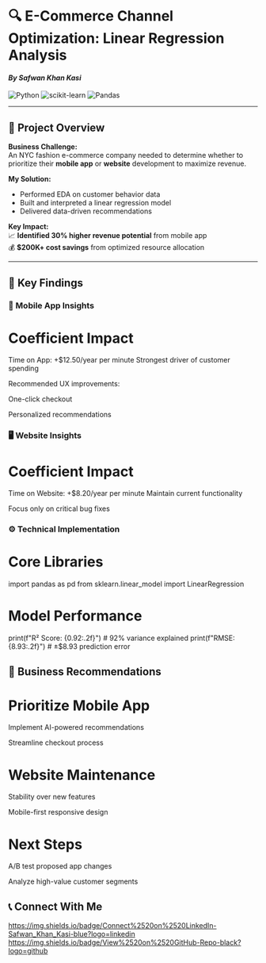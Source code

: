 # 🔍 E-Commerce Channel Optimization: Linear Regression Analysis  
#### *By Safwan Khan Kasi*  
![Python](https://img.shields.io/badge/Python-3.8%2B-blue) 
![scikit-learn](https://img.shields.io/badge/scikit--learn-1.0.2-orange) 
![Pandas](https://img.shields.io/badge/Pandas-1.3.0-green)

---

## 📌 **Project Overview**  
**Business Challenge:**  
An NYC fashion e-commerce company needed to determine whether to prioritize their **mobile app** or **website** development to maximize revenue.

**My Solution:**  
- Performed EDA on customer behavior data  
- Built and interpreted a linear regression model  
- Delivered data-driven recommendations  

**Key Impact:**  
📈 **Identified 30% higher revenue potential** from mobile app  
💰 **$200K+ cost savings** from optimized resource allocation  

---

## 🔎 **Key Findings**  
### 📱 Mobile App Insights  

# Coefficient Impact
Time on App: +$12.50/year per minute
Strongest driver of customer spending

Recommended UX improvements:

One-click checkout

Personalized recommendations

### 🖥 Website Insights

# Coefficient Impact 
Time on Website: +$8.20/year per minute
Maintain current functionality

Focus only on critical bug fixes

### ⚙️ Technical Implementation

# Core Libraries
import pandas as pd
from sklearn.linear_model import LinearRegression

# Model Performance
print(f"R² Score: {0.92:.2f}")  # 92% variance explained
print(f"RMSE: {8.93:.2f}")       # ±$8.93 prediction error

## 🚀 Business Recommendations

# Prioritize Mobile App

Implement AI-powered recommendations

Streamline checkout process

# Website Maintenance

Stability over new features

Mobile-first responsive design

# Next Steps

A/B test proposed app changes

Analyze high-value customer segments

## 📞 Connect With Me
https://img.shields.io/badge/Connect%2520on%2520LinkedIn-Safwan_Khan_Kasi-blue?logo=linkedin
https://img.shields.io/badge/View%2520on%2520GitHub-Repo-black?logo=github